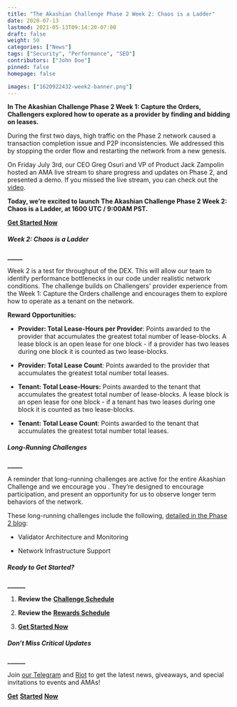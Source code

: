 ```yaml
---
title: "The Akashian Challenge Phase 2 Week 2: Chaos is a Ladder"
date: 2020-07-13
lastmod: 2021-05-13T09:14:20-07:00
draft: false
weight: 50
categories: ["News"]
tags: ["Security", "Performance", "SEO"]
contributors: ["John Doe"]
pinned: false
homepage: false

images: ["1620922432-week2-banner.png"]
---
```

**In The Akashian Challenge Phase 2 Week 1: Capture the Orders, Challengers explored how to operate as a provider by finding and bidding on leases.** 

During the first two days, high traffic on the Phase 2 network caused a transaction completion issue and P2P inconsistencies. We addressed this by stopping the order flow and restarting the network from a new genesis.

On Friday July 3rd, our CEO Greg Osuri and VP of Product Jack Zampolin hosted an AMA live stream to share progress and updates on Phase 2, and presented a demo. If you missed the live stream, you can check out the [video](https://www.youtube.com/watch?v=shFtDmsCGNc&t=219s).

**Today, we’re excited to launch The Akashian Challenge Phase 2 Week 2: Chaos is a Ladder, at 1600 UTC / 9:00AM PST.** 

[**Get Started Now**](https://docs.akash.network/akashian/phase2#week-2-chaos-is-a-ladder)

##### **Week 2: Chaos is a Ladder**  
**\_\_\_\_\_**

Week 2 is a test for throughput of the DEX. This will allow our team to identify performance bottlenecks in our code under realistic network conditions. The challenge builds on Challengers' provider experience from the Week 1: Capture the Orders challenge and encourages them to explore how to operate as a tenant on the network. 

**Reward Opportunities:**

*   **Provider: Total Lease-Hours per Provider**: Points awarded to the provider that accumulates the greatest total number of lease-blocks. A lease block is an open lease for one block - if a provider has two leases during one block it is counted as two lease-blocks.
    

*   **Provider: Total Lease Count**: Points awarded to the provider that accumulates the greatest total number total leases.
    

*   **Tenant: Total Lease-Hours:** Points awarded to the tenant that accumulates the greatest total number of lease-blocks. A lease block is an open lease for one block - if a tenant has two leases during one block it is counted as two lease-blocks.
    

*   **Tenant: Total Lease Count**: Points awarded to the tenant that accumulates the greatest total number total leases.
    

##### **Long-Running Challenges**  
**\_\_\_\_\_**

A reminder that long-running challenges are active for the entire Akashian Challenge and we encourage you . They’re designed to encourage participation, and present an opportunity for us to observe longer term behaviors of the network. 

These long-running challenges include the following, [detailed in the Phase 2 blog](https://akash.network/blog/announcing-the-akashian-challenge-phase-2/):

*   Validator Architecture and Monitoring
    
*   Network Infrastructure Support
    

##### **Ready to Get Started?**  
**\_\_\_\_\_\_**

1.  **Review the** [**Challenge Schedule**](https://akash.network/challenge/phase2/schedule)
    
2.  **Review the** [**Rewards Schedule**](https://akash.network/challenge/phase2/rewards)
    
3.  [**Get Started Now**](https://docs.akash.network/akashian/phase2#week-2-chaos-is-a-ladder)
    

##### **Don’t Miss Critical Updates**  
**\_\_\_\_\_\_**

Join [our Telegram](https://t.me/AkashNW) and [Riot](https://riot.im/app/#/room/#akashnet:matrix.org) to get the latest news, giveaways, and special invitations to events and AMAs! 

[**Get**](https://docs.akash.network/akashian/phase2) [**Started**](https://docs.akash.network/akashian/phase2#week-2-chaos-is-a-ladder) [**Now**](https://docs.akash.network/akashian/phase2)